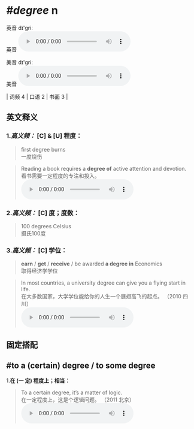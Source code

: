# ***\#degree*** n
英音 dɪ'ɡriː  
英音
<audio src="./media/degree-B.aac" controls="controls"></audio>

美音 dɪ'ɡriː  
美音
<audio src="./media/degree.aac" controls="controls"></audio>



| 词频 4 | 口语 2 | 书面 3 |  

英文释义
---
### 1.*高义频：* **[C] & [U] 程度：**  

 > first degree burns   
 > 一度烧伤    

 > Reading a book requires a **degree of** active attention and devotion.  
 > 看书需要一定程度的专注和投入。    
<audio src="./media/degree-101_AAC.aac" controls="controls"></audio>

### 2.*高义频：* **[C] 度；度数：**  

 > 100 degrees Celsius   
 > 摄氏100度    

### 3.*高义频：* **[C] 学位：**  

 > **earn** / **get** / **receive** / be awarded **a degree in** Economics  
 > 取得经济学学位    

 > In most countries, a university degree can give you a flying start in life.    
 > 在大多数国家，大学学位能给你的人生一个展翅高飞的起点。  （2010 四川）  
<audio src="./media/degree-3.aac" controls="controls"></audio>


固定搭配
---
## \#to a (certain) degree / to some degree
1.**在 (一 定) 程度上；相当：**  

 > To a certain degree, it’s a matter of logic.   
 > 在一定程度上，这是个逻辑问题。  （2011 北京）  
<audio src="./media/degree-4.aac" controls="controls"></audio>


